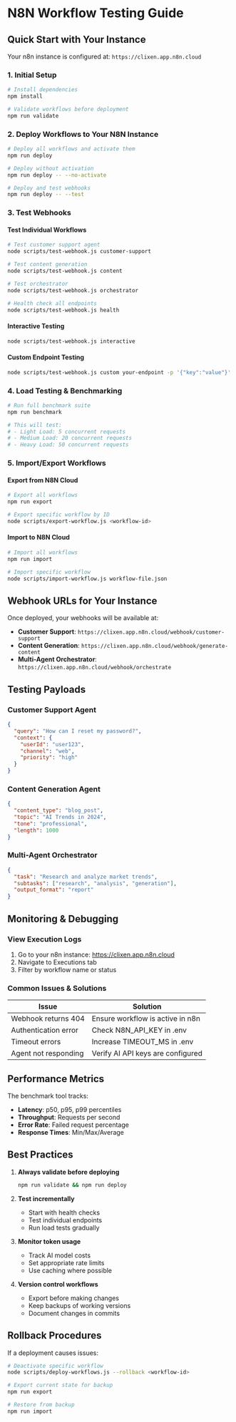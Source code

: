# N8N Workflow Testing Guide

## Quick Start with Your Instance

Your n8n instance is configured at: `https://clixen.app.n8n.cloud`

### 1. Initial Setup
```bash
# Install dependencies
npm install

# Validate workflows before deployment
npm run validate
```

### 2. Deploy Workflows to Your N8N Instance
```bash
# Deploy all workflows and activate them
npm run deploy

# Deploy without activation
npm run deploy -- --no-activate

# Deploy and test webhooks
npm run deploy -- --test
```

### 3. Test Webhooks

#### Test Individual Workflows
```bash
# Test customer support agent
node scripts/test-webhook.js customer-support

# Test content generation
node scripts/test-webhook.js content

# Test orchestrator
node scripts/test-webhook.js orchestrator

# Health check all endpoints
node scripts/test-webhook.js health
```

#### Interactive Testing
```bash
node scripts/test-webhook.js interactive
```

#### Custom Endpoint Testing
```bash
node scripts/test-webhook.js custom your-endpoint -p '{"key":"value"}'
```

### 4. Load Testing & Benchmarking
```bash
# Run full benchmark suite
npm run benchmark

# This will test:
# - Light Load: 5 concurrent requests
# - Medium Load: 20 concurrent requests  
# - Heavy Load: 50 concurrent requests
```

### 5. Import/Export Workflows

#### Export from N8N Cloud
```bash
# Export all workflows
npm run export

# Export specific workflow by ID
node scripts/export-workflow.js <workflow-id>
```

#### Import to N8N Cloud
```bash
# Import all workflows
npm run import

# Import specific workflow
node scripts/import-workflow.js workflow-file.json
```

## Webhook URLs for Your Instance

Once deployed, your webhooks will be available at:

- **Customer Support**: `https://clixen.app.n8n.cloud/webhook/customer-support`
- **Content Generation**: `https://clixen.app.n8n.cloud/webhook/generate-content`
- **Multi-Agent Orchestrator**: `https://clixen.app.n8n.cloud/webhook/orchestrate`

## Testing Payloads

### Customer Support Agent
```json
{
  "query": "How can I reset my password?",
  "context": {
    "userId": "user123",
    "channel": "web",
    "priority": "high"
  }
}
```

### Content Generation Agent
```json
{
  "content_type": "blog_post",
  "topic": "AI Trends in 2024",
  "tone": "professional",
  "length": 1000
}
```

### Multi-Agent Orchestrator
```json
{
  "task": "Research and analyze market trends",
  "subtasks": ["research", "analysis", "generation"],
  "output_format": "report"
}
```

## Monitoring & Debugging

### View Execution Logs
1. Go to your n8n instance: https://clixen.app.n8n.cloud
2. Navigate to Executions tab
3. Filter by workflow name or status

### Common Issues & Solutions

| Issue | Solution |
|-------|----------|
| Webhook returns 404 | Ensure workflow is active in n8n |
| Authentication error | Check N8N_API_KEY in .env |
| Timeout errors | Increase TIMEOUT_MS in .env |
| Agent not responding | Verify AI API keys are configured |

## Performance Metrics

The benchmark tool tracks:
- **Latency**: p50, p95, p99 percentiles
- **Throughput**: Requests per second
- **Error Rate**: Failed request percentage
- **Response Times**: Min/Max/Average

## Best Practices

1. **Always validate before deploying**
   ```bash
   npm run validate && npm run deploy
   ```

2. **Test incrementally**
   - Start with health checks
   - Test individual endpoints
   - Run load tests gradually

3. **Monitor token usage**
   - Track AI model costs
   - Set appropriate rate limits
   - Use caching where possible

4. **Version control workflows**
   - Export before making changes
   - Keep backups of working versions
   - Document changes in commits

## Rollback Procedures

If a deployment causes issues:
```bash
# Deactivate specific workflow
node scripts/deploy-workflows.js --rollback <workflow-id>

# Export current state for backup
npm run export

# Restore from backup
npm run import
```
